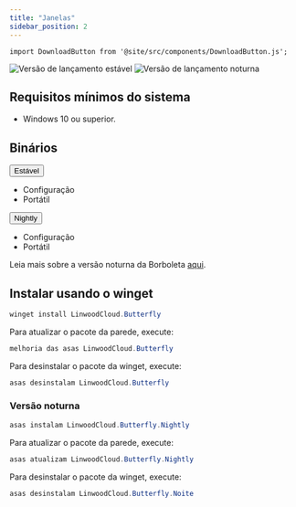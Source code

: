 ```yaml
---
title: "Janelas"
sidebar_position: 2
---
```


```mdx-code-block
import DownloadButton from '@site/src/components/DownloadButton.js';
```

![Versão de lançamento estável](https://img.shields.io/badge/dynamic/yaml?color=c4840d&label=Stable&query=%24.version&url=https%3A%2F%2Fraw.githubusercontent.com%2FLinwoodCloud%2Fbutterfly%2Fstable%2Fapp%2Fpubspec.yaml&style=for-the-badge) ![Versão de lançamento noturna](https://img.shields.io/badge/dynamic/yaml?color=f7d28c&label=Nightly&query=%24.version&url=https%3A%2F%2Fraw.githubusercontent.com%2FLinwoodCloud%2Fbutterfly%2Fnightly%2Fapp%2Fpubspec.yaml&style=for-the-badge)

## Requisitos mínimos do sistema

* Windows 10 ou superior.

## Binários

<div className="row margin-bottom--lg padding--sm">
<div className="dropdown dropdown--hoverable margin--sm">
  <button className="button button--outline button--info button--lg">Estável</button>
  <ul className="dropdown__menu">
    <li>
      <DownloadButton after="/downloads/post-windows" className="dropdown__link" href="https://github.com/LinwoodCloud/butterfly/releases/download/stable/linwood-butterfly-windows-setup.exe">
        Configuração
      </DownloadButton>
    </li>
    <li>
      <DownloadButton after="/downloads/post-windows" className="dropdown__link" href="https://github.com/LinwoodCloud/butterfly/releases/download/stable/linwood-butterfly-windows.zip">
        Portátil
      </DownloadButton>
    </li>
  </ul>
</div>
<div className="dropdown dropdown--hoverable margin--sm">
  <button className="button button--outline button--danger button--lg">Nightly</button>
  <ul className="dropdown__menu">
    <li>
      <DownloadButton after="/downloads/post-windows" className="dropdown__link" href="https://github.com/LinwoodCloud/butterfly/releases/download/nightly/linwood-butterfly-windows-setup.exe">
        Configuração
      </DownloadButton>
    </li>
    <li>
      <DownloadButton after="/downloads/post-windows" className="dropdown__link" href="https://github.com/LinwoodCloud/butterfly/releases/download/nightly/linwood-butterfly-windows.zip">
        Portátil
      </DownloadButton>
    </li>
  </ul>
</div>
</div>

Leia mais sobre a versão noturna da Borboleta [aqui](/nightly).

## Instalar usando o winget

```powershell
winget install LinwoodCloud.Butterfly
```

Para atualizar o pacote da parede, execute:

```powershell
melhoria das asas LinwoodCloud.Butterfly
```

Para desinstalar o pacote da winget, execute:

```powershell
asas desinstalam LinwoodCloud.Butterfly
```

### Versão noturna

```powershell
asas instalam LinwoodCloud.Butterfly.Nightly
```

Para atualizar o pacote da parede, execute:

```powershell
asas atualizam LinwoodCloud.Butterfly.Nightly
```

Para desinstalar o pacote da winget, execute:

```powershell
asas desinstalam LinwoodCloud.Butterfly.Noite
```
